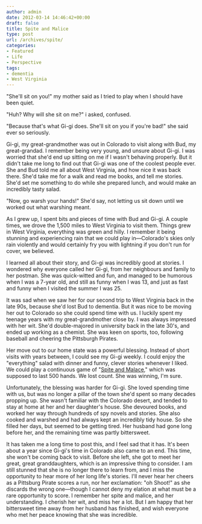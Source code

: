 ```yaml
---
author: admin
date: 2012-03-14 14:46:42+00:00
draft: false
title: Spite and Malice
type: post
url: /archives/spite/
categories:
- Featured
- Life
- Perspective
tags:
- dementia
- West Virginia
---
```


"She'll sit on you!" my mother said as I tried to play when I should have been quiet.

"Huh? Why will she sit on me?" i asked, confused.

"Because that's what Gi-gi does. She'll sit on you if you're bad!" she said ever so seriously.

Gi-gi, my great-grandmother was out in Colorado to visit along with Bud, my great-grandad. I remember being very young, and unsure about Gi-gi. I was worried that she'd end up sitting on me if I wasn't behaving properly. But it didn't take me long to find out that Gi-gi was one of the coolest people ever. She and Bud told me all about West Virginia, and how nice it was back there. She'd take me for a walk and read me books, and tell me stories. She'd set me something to do while she prepared lunch, and would make an incredibly tasty salad.

"Now, go warsh your hands!" She'd say, not letting us sit down until we worked out what warshing meant.

As I grew up, I spent bits and pieces of time with Bud and Gi-gi. A couple times, we drove the 1,500 miles to West Virginia to visit them. Things grew in West Virginia, everything was green and hilly. I remember it being stunning and experiencing rain that we could play in—Colorado's skies only rain violently and would certainly fry you with lightning if you don't run for cover, we believed.

I learned all about their story, and Gi-gi was incredibly good at stories. I wondered why everyone called her Gi-gi, from her neighbours and family to her postman. She was quick-witted and fun, and managed to be humorous when I was a 7-year old, and still as funny when I was 13, and just as fast and funny when I visited the summer I was 25.

It was sad when we saw her for our second trip to West Virginia back in the late 90s, because she'd lost Bud to dementia. But it was nice to be moving her out to Colorado so she could spend time with us. I luckily spent my teenage years with my great-grandmother close by. I was always impressed with her wit. She'd double-majored in university back in the late 30's, and ended up working as a chemist. She was keen on sports, too, following baseball and cheering the Pittsburgh Pirates.

Her move out to our home state was a powerful blessing. Instead of short visits with years between, I could see my Gi-gi weekly. I could enjoy the "everything" salad with dinner and funny, clever stories whenever I liked. We could play a continuous game of "[Spite and Malace](http://en.wikipedia.org/wiki/Spite_and_Malice)," which was supposed to last 500 hands. We lost count. She was winning, I'm sure.

Unfortunately, the blessing was harder for Gi-gi. She loved spending time with us, but was no longer a pillar of the town she'd spent so many decades propping up. She wasn't familiar with the Colorado desert, and tended to stay at home at her and her daughter's house. She devoured books, and worked her way through hundreds of spy novels and stories. She also cooked and warshed and had always kept an incredibly tidy house. So she filled her days, but seemed to be getting tired. Her husband had gone long before her, and the remaining time was partly bittersweet.

It has taken me a long time to post this, and I feel sad that it has. It's been about a year since Gi-gi's time in Colorado also came to an end. This time, she won't be coming back to visit. Before she left, she got to meet her great, great granddaughters, which is an impressive thing to consider. I am still stunned that she is no longer there to learn from, and I miss the opportunity to hear more of her long life's stories. I'll never hear her cheers as a Pittsburg Pirate scores a run, nor her exclamation: "oh Shoot!" as she discards the wrong one—though I cannot deny my elation at what must be a rare opportunity to score. I remember her spite and malice, and her understanding. I cherish her wit, and miss her a lot. But I am happy that her bittersweet time away from her husband has finished, and wish everyone who met her peace knowing that she was incredible.

